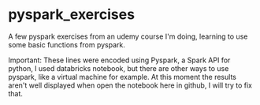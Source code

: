 # pyspark_exercises
A few pyspark exercises from an udemy course I'm doing, learning to use some basic functions from pyspark.

Important:
These lines were encoded using Pyspark, a Spark API for python, I used databricks notebook, but there are other ways to use pyspark, like a virtual machine for example. At this moment the results aren't well displayed when open the notebook here in github, I will try to fix that.
